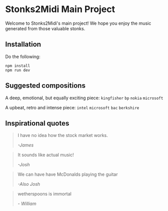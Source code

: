 # Stonks2Midi Main Project
Welcome to Stonks2Midi's main project! We hope you enjoy the music generated from those valuable stonks.

## Installation
Do the following:

```
npm install
npm run dev
```

## Suggested compositions
A deep, emotional, but equally exciting piece: `kingfisher` `bp` `nokia` `microsoft`

A upbeat, retro and intense piece: `intel` `microsoft` `bac` `berkshire`

## Inspirational quotes

> I have no idea how the stock market works.
>
> _-James_

> It sounds like actual music!
>
> _-Josh_

> We can have have McDonalds playing the guitar
>
> _-Also Josh_

> wetherspoons is immortal
>
> _- William_

